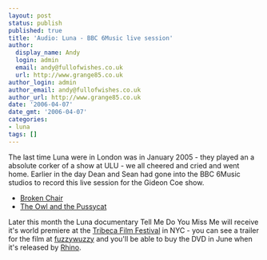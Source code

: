 ```yaml
---
layout: post
status: publish
published: true
title: 'Audio: Luna - BBC 6Music live session'
author:
  display_name: Andy
  login: admin
  email: andy@fullofwishes.co.uk
  url: http://www.grange85.co.uk
author_login: admin
author_email: andy@fullofwishes.co.uk
author_url: http://www.grange85.co.uk
date: '2006-04-07'
date_gmt: '2006-04-07'
categories:
- luna
tags: []
---
```

<p>The last time Luna were in London was in January 2005 - they played an a absolute corker of a show at ULU - we all cheered and cried and went home. Earlier in the day Dean and Sean had gone into the BBC 6Music studios to record this live session for the Gideon Coe show.</p>
<ul>
<li><a href="http://www.box.net/shared/qa9bab7ti1">Broken Chair</a></li>
<li><a href="http://www.box.net/shared/tgfdhtpz58">The Owl and the Pussycat</a></li>
</ul>
<p>Later this month the Luna documentary <span class="removed_link" title="http://www.tribecafilmfestival.org/tixSYS/2006/filmguide/eventnote.php?EventNumber=2175">Tell Me Do You Miss Me</span> will receive it's world premiere at the <a href="http://www.tribecafilmfestival.org/">Tribeca Film Festival</a> in NYC - you can see a trailer for the film at <a href="http://www.fuzzywuzzy.com">fuzzywuzzy</a> and you'll be able to buy the DVD in June when it's released by <a href="http://www.rhino.com">Rhino</a>.</p>
